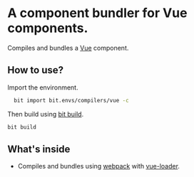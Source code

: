  # A component bundler for Vue components.
 Compiles and bundles a [Vue](https://vuejs.org) component.
 
 ## How to use?
 
 Import the environment.
 ```bash
   bit import bit.envs/compilers/vue -c
 ```

 Then build using [bit build](https://docs.bitsrc.io/docs/cli-build.html).
 ```bash
 bit build
 ```
 
 ## What's inside
 - Compiles and bundles using [webpack](https://webpack.js.org/) with [vue-loader](https://github.com/vuejs/vue-loader).

